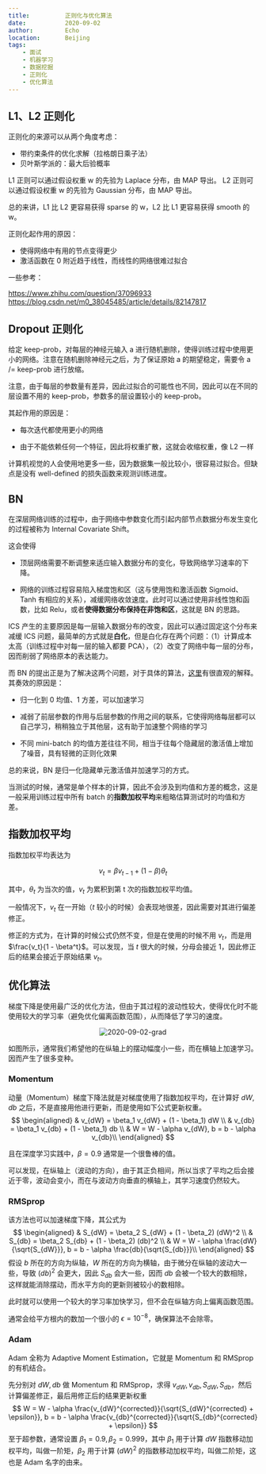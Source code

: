 ```yaml
---
title:          正则化与优化算法
date:           2020-09-02
author:         Echo
location:       Beijing 
tags: 
    - 面试
    - 机器学习
    - 数据挖掘
    - 正则化
    - 优化算法
---
```


## L1、L2 正则化

正则化的来源可以从两个角度考虑：
* 带约束条件的优化求解（拉格朗日乘子法）
* 贝叶斯学派的：最大后验概率

L1 正则可以通过假设权重 w 的先验为 Laplace 分布，由 MAP 导出。
L2 正则可以通过假设权重 w 的先验为 Gaussian 分布，由 MAP 导出。

总的来讲，L1 比 L2 更容易获得 sparse 的 w，L2 比 L1 更容易获得 smooth 的 w。

正则化起作用的原因：
* 使得网络中有用的节点变得更少
* 激活函数在 0 附近趋于线性，而线性的网络很难过拟合

一些参考：

https://www.zhihu.com/question/37096933
https://blog.csdn.net/m0_38045485/article/details/82147817

## Dropout 正则化

给定 keep-prob，对每层的神经元输入 a 进行随机删除，使得训练过程中使用更小的网络。注意在随机删除神经元之后，为了保证原始 a 的期望稳定，需要令 a /= keep-prob 进行放缩。

注意，由于每层的参数量有差异，因此过拟合的可能性也不同，因此可以在不同的层设置不用的 keep-prob，参数多的层设置较小的 keep-prob。

其起作用的原因是：

* 每次迭代都使用更小的网络

* 由于不能依赖任何一个特征，因此将权重扩散，这就会收缩权重，像 L2 一样

计算机视觉的人会使用地更多一些，因为数据集一般比较小，很容易过拟合。但缺点是没有 well-defined 的损失函数来观测训练进度。

## BN

在深层网络训练的过程中，由于网络中参数变化而引起内部节点数据分布发生变化的过程被称为 Internal Covariate Shift。

这会使得

* 顶层网络需要不断调整来适应输入数据分布的变化，导致网络学习速率的下降。

* 网络的训练过程容易陷入梯度饱和区（这与使用饱和激活函数 Sigmoid、Tanh 有相应的关系），减缓网络收敛速度。此时可以通过使用非线性饱和函数，比如 Relu，或者**使得数据分布保持在非饱和区**，这就是 BN 的思路。

ICS 产生的主要原因是每一层输入数据分布的改变，因此可以通过固定这个分布来减缓 ICS 问题，最简单的方式就是**白化**，但是白化存在两个问题：（1）计算成本太高（训练过程中对每一层的输入都要 PCA），（2）改变了网络中每一层的分布，因而削弱了网络原本的表达能力。

而 BN 的提出正是为了解决这两个问题，对于具体的算法，[这里](https://zhuanlan.zhihu.com/p/34879333)有很直观的解释。其奏效的原因是：

* 归一化到 0 均值、1 方差，可以加速学习

* 减弱了前层参数的作用与后层参数的作用之间的联系，它使得网络每层都可以自己学习，稍稍独立于其他层，这有助于加速整个网络的学习

* 不同 mini-batch 的均值方差往往不同，相当于往每个隐藏层的激活值上增加了噪音，具有轻微的正则化效果

总的来说，BN 是归一化隐藏单元激活值并加速学习的方式。

当测试的时候，通常是单个样本的计算，因此不会涉及到均值和方差的概念，这是一般采用训练过程中所有 batch 的**指数加权平均**来粗略估算测试时的均值和方差。

## 指数加权平均

指数加权平均表达为

$$
v_t = \beta v_{t-1} + (1 - \beta) \theta_t
$$

其中，$\theta_t$ 为当次的值，$v_t$ 为累积到第 t 次的指数加权平均值。

一般情况下，$v_t$ 在一开始（$t$ 较小的时候）会表现地很差，因此需要对其进行偏差修正。

修正的方式为，在计算的时候公式仍然不变，但是在使用的时候不用 $v_t$，而是用 $\frac{v_t}{1 - \beta^t}$。可以发现，当 $t$ 很大的时候，分母会接近 1，因此修正后的结果会接近于原始结果 $v_t$。

## 优化算法

梯度下降是使用最广泛的优化方法，但由于其过程的波动性较大，使得优化时不能使用较大的学习率（避免优化偏离函数范围），从而降低了学习的速度。

<div style="text-align: center;">
    <img :src="$withBase('/2020-09-02-grad.png')" alt="2020-09-02-grad" style="margin: 0 auto;"/>
</div>

如图所示，通常我们希望他的在纵轴上的摆动幅度小一些，而在横轴上加速学习。因而产生了很多变种。

### Momentum 

动量（Momentum）梯度下降法就是对梯度使用了指数加权平均，在计算好 $dW, db$ 之后，不是直接用他进行更新，而是使用如下公式更新权重。
$$
\begin{aligned}
	& v_{dW} = \beta_1 v_{dW} + (1 - \beta_1) dW \\
	& v_{db} = \beta_1 v_{db} + (1 - \beta_1) db \\
    & W = W - \alpha v_{dW}, b = b - \alpha v_{db}\\
\end{aligned}
$$

且在深度学习实践中，$\beta = 0.9$ 通常是一个很鲁棒的值。

可以发现，在纵轴上（波动的方向），由于其正负相间，所以当求了平均之后会接近于零，波动会变小，而在与波动方向垂直的横轴上，其学习速度仍然较大。

### RMSprop 

该方法也可以加速梯度下降，其公式为
$$
\begin{aligned}
	& S_{dW} = \beta_2 S_{dW} + (1 - \beta_2) (dW)^2 \\
	& S_{db} = \beta_2 S_{db} + (1 - \beta_2) (db)^2 \\
    & W = W - \alpha \frac{dW}{\sqrt{S_{dW}}}, b = b - \alpha \frac{db}{\sqrt{S_{db}}}\\
\end{aligned}
$$
假设 $b$ 所在的方向为纵轴，$W$ 所在的方向为横轴，由于微分在纵轴的波动大一些，导致 $(db)^2$ 会更大，因此 $S_{db}$ 会大一些，因而 $db$ 会被一个较大的数相除，这样就能消除摆动，而水平方向的更新则被较小的数相除。

此时就可以使用一个较大的学习率加快学习，但不会在纵轴方向上偏离函数范围。

通常会给平方根内的数加一个很小的 $\epsilon = 10^{-8}$，确保算法不会除零。

### Adam

Adam 全称为 Adaptive Moment Estimation，它就是 Momentum 和 RMSprop 的有机结合。

先分别对 $dW, db$ 做 Momentum 和 RMSprop，求得 $v_{dW}, v_{db}, S_{dW}, S_{db}$，然后计算偏差修正，最后用修正后的结果更新权重
$$
W = W - \alpha \frac{v_{dW}^{corrected}}{\sqrt{S_{dW}^{corrected} + \epsilon}}, b = b - \alpha \frac{v_{db}^{corrected}}{\sqrt{S_{db}^{corrected} + \epsilon}}
$$
至于超参数，通常设置 $\beta_1 = 0.9, \beta_2 = 0.999$，其中 $\beta_1$ 用于计算 $dW$ 指数移动加权平均，叫做一阶矩，$\beta_2$ 用于计算 $(dW)^2$ 的指数移动加权平均，叫做二阶矩，这也是 Adam 名字的由来。

